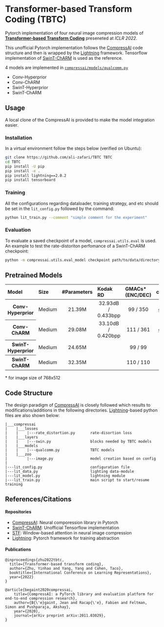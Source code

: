 # Transformer-based Transform Coding (TBTC)
Pytorch implementation of four neural image compression models of [**Transformer-based Transform Coding**](https://openreview.net/forum?id=IDwN6xjHnK8) preseneted at *ICLR 2022*.

This unofficial Pytorch implementation follows the [CompressAI](https://github.com/InterDigitalInc/CompressAI) code structure and then is wrapped by the [Lightning](https://github.com/Lightning-AI/lightning) framework. Tensorflow implementation of [SwinT-ChARM](https://github.com/Nikolai10/SwinT-ChARM) is used as the reference.


4 models are implemented in [`compressai/models/qualcomm.py`](compressai/models/qualcomm.py)
- Conv-Hyperprior
- Conv-ChARM
- SwinT-Hyperprior
- SwinT-ChARM

## Usage
A local clone of the CompressAI is provided to make the model integration easier.

### Installation
In a virtual environment follow the steps below (verified on Ubuntu):
```bash
git clone https://github.com/ali-zafari/TBTC TBTC
cd TBTC
pip install -U pip
pip install -e .
pip install lightning==2.0.2
pip install tensorboard
```
### Training
All the configurations regarding dataloader, training strategy, and etc should be set in the `lit_config.py` followed by the command:
```bash
python lit_train.py --comment "simple comment for the experiment"
```

### Evaluation
To evaluate a saved checkpoint of a model, `compressai.utils.eval` is used. An example to test the rate-distoriton perfomance of a SwinT-ChARM checkpoint:

```bash
python -m compressai.utils.eval_model checkpoint path/to/data/directory  -a zyc2022-swint-charm --cuda -v -p path/to/a/checkpoint
```

## Pretrained Models
<table>
  <thead>
    <tr style="text-align: left;">
      <th>Model</th>
      <th>Size</th>
      <th>#Parameters</th>
      <th>Kodak RD</th>
      <th>GMACs* (ENC/DEC)</th>
      <th>checkpoint</th>
      <th>#train-steps</th>
      <th>logs</th>
    </tr>
  </thead>
  <tbody>
    <tr style="text-align: center;">
      <th>Conv-Hyperprior</th>
      <td>Medium</td>
      <td>21.39M</td>
      <td>32.93dB / 0.433bpp</td>
      <td>99 / 350</td>
      <td><a href="https://drive.google.com/file/d/1whqdbRN7uVpacGrzO5SLv8F9rTurReQ2/view?usp=drive_link">download</a></td>
      <td>1M</td>
      <td><a href="https://tensorboard.dev/experiment/ecKVRhlRTg6hDAGRbeiZTw/#scalars">tensorboard.dev</a></td>    
      </tr>
    <tr style="text-align: center;">
      <th>Conv-ChARM</th>
      <td>Medium</td>
      <td>29.08M</td>
      <td>33.10dB / 0.420bpp</td>
      <td>111 / 361</td>
      <td><a href="https://drive.google.com/file/d/1OJ5nJFSdZNtAiqnBCK272DI8YHmOPwGa/view?usp=drive_link">download</a></td>
      <td>1M</td>
      <td><a href="https://tensorboard.dev/experiment/dvb7lh6rT7me1UMJOw8kaw/#scalars">tensorboard.dev</a></td>
    </tr>
    <tr style="text-align: center;">
      <th>SwinT-Hyperprior</th>
      <td>Medium</td>
      <td>24.65M</td>
      <td></td>
      <td>99 / 99</td>
      <td>link</td>
      <td>-M</td>
      <td>tensorboard.dev</td> 
    </tr>
    <tr style="text-align: center;">
      <th>SwinT-ChARM</th>
      <td>Medium</td>
      <td>32.35M</td>
      <td></td>
      <td>110 / 110</td>
      <td>link</td>
      <td>-M</td>
      <td>tensorboard.dev</td>    
    </tr>
  </tbody>
</table>
* for image size of 768x512

## Code Structure
The design paradigm of [CompressAI](https://github.com/InterDigitalInc/CompressAI) is closely followed which results to modifications/additions in the following directories. [Lightning](https://github.com/Lightning-AI/lightning)-based python files are also shown below:
```
|___compressai
|    |___losses
|    |    |---rate_distortion.py       rate-disortion loss
|    |___layers
|    |    |---swin.py                  blocks needed by TBTC models
|    |___models
|    |    |---qualcomm.py              TBTC models
|    |___zoo
|         |---image.py                 model creation based on config
|
|---lit_config.py                      configuration file
|---lit_data.py                        lighting data-module   
|---lit_model.py                       lightning module
|---lit_train.py                       main script to start/resume training
```

## References/Citations
#### Repositories
- [CompressAI](https://github.com/InterDigitalInc/CompressAI): Neural comporession library in Pytorch
- [SwinT-ChARM](https://github.com/Nikolai10/SwinT-ChARM): Unofficial Tensorflow implementation
- [STF](https://github.com/Googolxx/STF): Window-based attention in neural image compression
- [Lightning](https://github.com/Lightning-AI/lightning): Pytorch framework for training abstraction

#### Publications
```
@inproceedings{zhu2022tbtc,
  title={Transformer-based transform coding},
  author={Zhu, Yinhao and Yang, Yang and Cohen, Taco},
  booktitle={International Conference on Learning Representations},
  year={2022}
}

@article{begaint2020compressai,
	title={CompressAI: a PyTorch library and evaluation platform for end-to-end compression research},
	author={B{\'e}gaint, Jean and Racap{\'e}, Fabien and Feltman, Simon and Pushparaja, Akshay},
	year={2020},
	journal={arXiv preprint arXiv:2011.03029},
}
```

